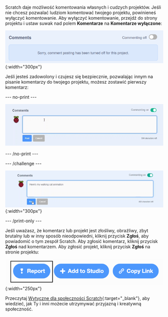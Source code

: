 Scratch daje możliwość komentowania własnych i cudzych projektów. Jeśli nie chcesz pozwalać ludziom komentować twojego projektu, powinieneś wyłączyć komentowanie. Aby wyłączyć komentowanie, przejdź do strony projektu i ustaw suwak nad polem **Komentarze** na **Komentarze wyłączone**:

![Suwak nad polem „Komentarze” znajduje się w pozycji „Komentowanie wyłączone”. Wyświetlany jest komunikat o treści "Przepraszamy, publikowanie komentarzy zostało wyłączone dla tego projektu."](images/comments-off.png){:width="300px"}

Jeśli jesteś zadowolony i czujesz się bezpiecznie, pozwalając innym na pisanie komentarzy do twojego projektu, możesz zostawić pierwszy komentarz:

--- no-print ---

![Wpisz "Oto animacja mojego chodzącego kota" w polu „Komentarze”, a następnie kliknij niebieski przycisk „Opublikuj” pod komentarzem, aby go opublikować. Suwak nad polem „Komentarze” znajduje się w pozycji „Komentowanie włączone”.](images/add_comments.gif)

--- /no-print ---

--- /challenge ---

![Kliknij niebieski przycisk „Opublikuj” pod komentarzem, aby go opublikować. Suwak nad polem „Komentarze” znajduje się w pozycji „Komentowanie włączone”.](images/add_comments.png){:width="300px"}

--- /print-only ---

Jeśli uważasz, że komentarz lub projekt jest złośliwy, obraźliwy, zbyt brutalny lub w inny sposób nieodpowiedni, kliknij przycisk **Zgłoś**, aby powiadomić o tym zespół Scratch. Aby zgłosić komentarz, kliknij przycisk **Zgłoś** nad komentarzem. Aby zgłosić projekt, kliknij przycisk **Zgłoś** na stronie projektu:

![Podświetlony przycisk „Zgłoś”.](images/add_report.png){:width="250px"}

Przeczytaj [Wytyczne dla społeczności Scratch](https://scratch.mit.edu/community_guidelines){:target="_blank"}, aby wiedzieć, jak Ty i inni możecie utrzymywać przyjazną i kreatywną społeczność.
